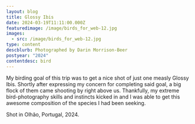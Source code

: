```yaml
---
layout: blog
title: Glossy Ibis
date: 2024-03-19T11:11:00.000Z
featuredimage: /image/birds_for_web-12.jpg
images:
  - src: /image/birds_for_web-12.jpg
type: content
descblurb: Photographed by Darin Morrison-Beer
postyear: "2024"
contentdesc: bird
---
```

My birding goal of this trip was to get a nice shot of just one measly Glossy Ibis. Shortly after expressing my concern for completing said goal, a big flock of them came shooting by right above us. Thankfully, my extreme bird-photography skills and instincts kicked in and I was able to get this awesome composition of the species I had been seeking.

Shot in Olhão, Portugal, 2024.
